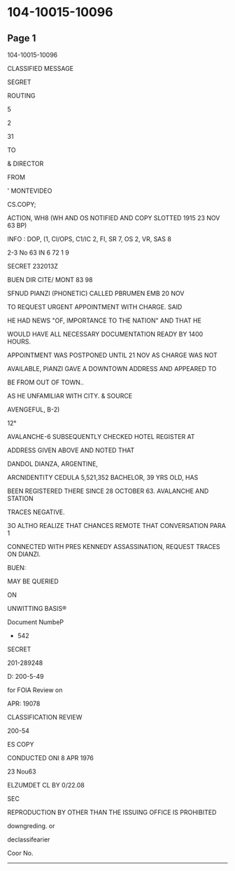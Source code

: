 # 104-10015-10096

## Page 1

104-10015-10096

CLASSIFIED MESSAGE

SEGRET

ROUTING

5

2

31

TO

& DIRECTOR

FROM

' MONTEVIDEO

CS.COPY;

ACTION, WH8 (WH AND OS NOTIFIED AND COPY SLOTTED 1915 23 NOV 63 BP)

INFO : DOP, (1, Cl/OPS, C1/IC 2, FI, SR 7, OS 2, VR, SAS 8

2-3 No 63 IN 6 72 1 9

SECRET 232013Z

BUEN DIR CITE/ MONT 83 98

SFNUD PIANZI (PHONETIC) CALLED PBRUMEN EMB 20 NOV

TO REQUEST URGENT APPOINTMENT WITH CHARGE. SAID

HE HAD NEWS "OF, IMPORTANCE TO THE NATION" AND THAT HE

WOULD HAVE ALL NECESSARY DOCUMENTATION READY BY 1400 HOURS.

APPOINTMENT WAS POSTPONED UNTIL 21 NOV AS CHARGE WAS NOT

AVAILABLE, PIANZI GAVE A DOWNTOWN ADDRESS AND APPEARED TO

BE FROM OUT OF TOWN..

AS HE UNFAMILIAR WITH CITY. & SOURCE

AVENGEFUL, B-2)

12°

AVALANCHE-6 SUBSEQUENTLY CHECKED HOTEL REGISTER AT

ADDRESS GIVEN ABOVE AND NOTED THAT

DANDOL DIANZA, ARGENTINE,

ARCNIDENTITY CEDULA 5,521,352 BACHELOR, 39 YRS OLD, HAS

BEEN REGISTERED THERE SINCE 28 OCTOBER 63. AVALANCHE AND STATION

TRACES NEGATIVE.

3O ALTHO REALIZE THAT CHANCES REMOTE THAT CONVERSATION PARA 1

CONNECTED WITH PRES KENNEDY ASSASSINATION, REQUEST TRACES ON DIANZI.

BUEN:

MAY BE QUERIED

ON

UNWITTING BASIS®

Document NumbeP

- 542

SECRET

201-289248

D: 200-5-49

for FOlA Review on

APR: 19078

CLASSIFICATION REVIEW

200-54

ES COPY

CONDUCTED ONI 8 APR 1976

23 Nou63

ELZUMDET CL BY 0/22.08

SEC

REPRODUCTION BY OTHER THAN THE ISSUING OFFICE IS PROHIBITED

downgreding. or

declassifearier

Coor No.

---

